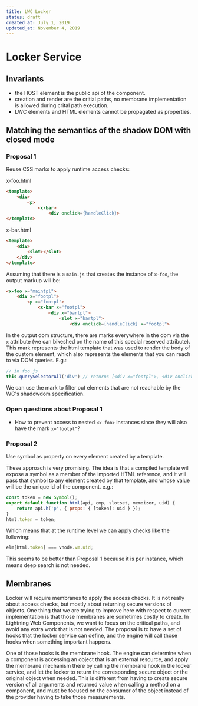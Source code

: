 ```yaml
---
title: LWC Locker
status: draft
created_at: July 1, 2019
updated_at: November 4, 2019
---
```


# Locker Service

## Invariants

* the HOST element is the public api of the component.
* creation and render are the critial paths, no membrane implementation is allowed during crital path execution.
* LWC elements and HTML elements cannot be propagated as properties.

## Matching the semantics of the shadow DOM with closed mode

### Proposal 1

Reuse CSS marks to apply runtime access checks:

x-foo.html
```html
<template>
    <div>
        <p>
            <x-bar>
                <div onclick={handleClick}>
</template>
```

x-bar.html
```html
<template>
    <div>
        <slot></slot>
    </div>
</template>
```

Assuming that there is a `main.js` that creates the instance of `x-foo`, the output markup will be:

```html
<x-foo x="maintpl">
    <div x="footpl">
        <p x="footpl">
            <x-bar x="footpl">
                <div x="bartpl">
                    <slot x="bartpl">
                        <div onclick={handleClick} x="footpl">
```

In the output dom structure, there are marks everywhere in the dom via the `x` attribute (we can bikeshed on the name of this special reserved attribute). This mark represents the html template that was used to render the body of the custom element, which also represents the elements that you can reach to via DOM queries. E.g.:

```js
// in foo.js
this.querySelectorAll('div') // returns [<div x="footpl">, <div onclick={handleClick} x="footpl">]
```

We can use the mark to filter out elements that are not reachable by the WC's shadowdom specification.

### Open questions about Proposal 1

* How to prevent access to nested `<x-foo>` instances since they will also have the mark `x="footpl"`?

### Proposal 2

Use symbol as property on every element created by a template.

These approach is very promising. The idea is that a compiled template will expose a symbol as a member of the imported HTML reference, and it will pass that symbol to any element created by that template, and whose value will be the unique id of the component. e.g.:

```js
const token = new Symbol();
export default function html(api, cmp, slotset, memoizer, uid) {
    return api.h('p', { props: { [token]: uid } });
}
html.token = token;
```

Which means that at the runtime level we can apply checks like the following:

```js
elm[html.token] === vnode.vm.uid;
```

This seems to be better than Proposal 1 because it is per instance, which means deep search is not needed.

## Membranes

Locker will require membranes to apply the access checks. It is not really about access checks, but mostly about returning secure versions of objects. One thing that we are trying to improve here with respect to current implementation is that those membranes are sometimes costly to create. In Lightning Web Components, we want to focus on the critical paths, and avoid any extra work that is not needed. The proposal is to have a set of hooks that the locker service can define, and the engine will call those hooks when something important happens.

One of those hooks is the membrane hook. The engine can determine when a component is accessing an object that is an external resource, and apply the membrane mechanism there by calling the membrane hook in the locker service, and let the locker to return the corresponding secure object or the original object when needed. This is different from having to create secure version of all arguments and returned value when calling a method on a component, and must be focused on the consumer of the object instead of the provider having to take those measurements.
